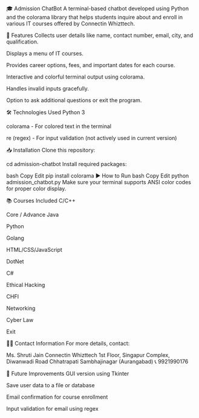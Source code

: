 🎓 Admission ChatBot
A terminal-based chatbot developed using Python and the colorama library that helps students inquire about and enroll in various IT courses offered by Connectin Whizttech.



📌 Features
Collects user details like name, contact number, email, city, and qualification.


Displays a menu of IT courses.

Provides career options, fees, and important dates for each course.

Interactive and colorful terminal output using colorama.

Handles invalid inputs gracefully.

Option to ask additional questions or exit the program.


🛠️ Technologies Used
Python 3


colorama - For colored text in the terminal

re (regex) - For input validation (not actively used in current version)


📥 Installation
Clone this repository:


cd admission-chatbot
Install required packages:

bash
Copy
Edit
pip install colorama
▶️ How to Run
bash
Copy
Edit
python admission_chatbot.py
Make sure your terminal supports ANSI color codes for proper color display.

📚 Courses Included
C/C++

Core / Advance Java

Python

Golang

HTML/CSS/JavaScript

DotNet

C#

Ethical Hacking

CHFI

Networking

Cyber Law

Exit

🧑‍💼 Contact Information
For more details, contact:

Ms. Shruti Jain
Connectin Whizttech
1st Floor, Singapur Complex, Diwanwadi Road
Chhatrapati Sambhajinagar (Aurangabad)
📞 9921990176

📌 Future Improvements
GUI version using Tkinter

Save user data to a file or database

Email confirmation for course enrollment

Input validation for email using regex
